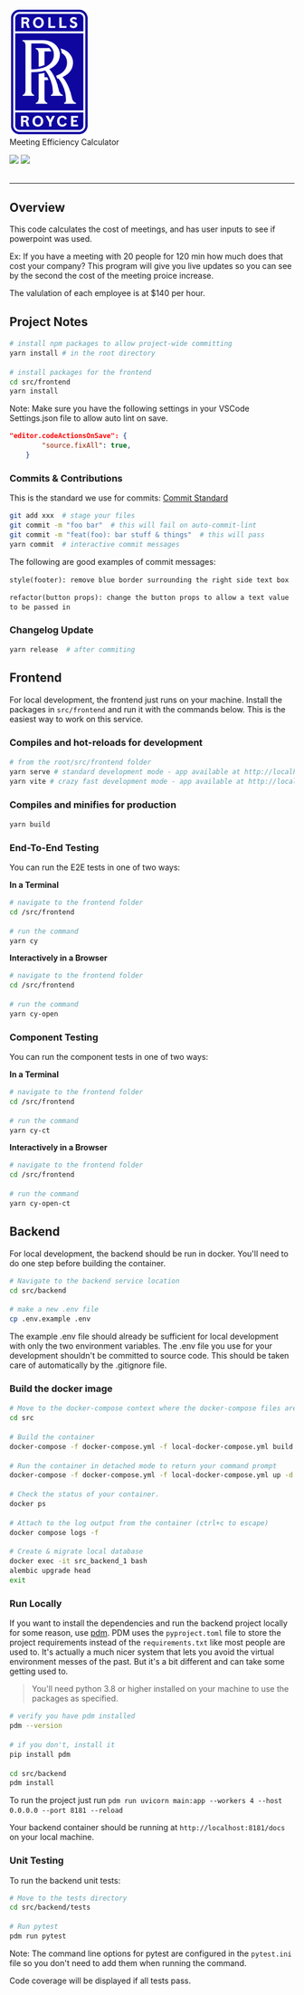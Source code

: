 <p>
    <img alt="Rolls-Royce Logo" width="140" src="https://raw.githubusercontent.com/rropen/.github/main/img/logo.png">
    <br>
    Meeting Efficiency Calculator  
</p>

<p>
    <a href="https://github.com/rrglobal/Developer-Handbook"><img src="https://img.shields.io/badge/Rolls--Royce-Software%20Factory-10069f"></a>
    <a href="http://commitizen.github.io/cz-cli/"><img src="https://img.shields.io/badge/commitizen-friendly-brightgreen?style=flat"></a><br><br>
</p>

------

## Overview

This code calculates the cost of meetings, and has user inputs to see if powerpoint was used.

Ex: If you have a meeting with 20 people for 120 min how much does that cost your company? This program will give you live updates so you can see by the second the cost of the meeting proice increase.

The valulation of each employee is at $140 per hour.

## Project Notes

```bash
# install npm packages to allow project-wide committing
yarn install # in the root directory

# install packages for the frontend
cd src/frontend
yarn install
```

Note: Make sure you have the following settings in your VSCode Settings.json file to allow auto lint on save.

```json
"editor.codeActionsOnSave": {
        "source.fixAll": true,
    }
```

### Commits & Contributions

This is the standard we use for commits: [Commit Standard](https://www.conventionalcommits.org/en/v1.0.0/)

```bash
git add xxx  # stage your files
git commit -m "foo bar"  # this will fail on auto-commit-lint
git commit -m "feat(foo): bar stuff & things"  # this will pass
yarn commit  # interactive commit messages
```

The following are good examples of commit messages:

`style(footer): remove blue border surrounding the right side text box`

`refactor(button props): change the button props to allow a text value to be passed in`

### Changelog Update

```bash
yarn release  # after commiting
```

## Frontend

For local development, the frontend just runs on your machine. Install the packages in `src/frontend` and run it with the commands below. This is the easiest way to work on this service.

### Compiles and hot-reloads for development

```bash
# from the root/src/frontend folder
yarn serve # standard development mode - app available at http://localhost:8080
yarn vite # crazy fast development mode - app available at http://localhost:3000
```

### Compiles and minifies for production

```bash
yarn build
```

### End-To-End Testing

You can run the E2E tests in one of two ways:

**In a Terminal**

```bash
# navigate to the frontend folder
cd /src/frontend

# run the command
yarn cy
```

**Interactively in a Browser**

```bash
# navigate to the frontend folder
cd /src/frontend

# run the command
yarn cy-open
```

### Component Testing

You can run the component tests in one of two ways:

**In a Terminal**

```bash
# navigate to the frontend folder
cd /src/frontend

# run the command
yarn cy-ct
```

**Interactively in a Browser**

```bash
# navigate to the frontend folder
cd /src/frontend

# run the command
yarn cy-open-ct
```

## Backend

For local development, the backend should be run in docker. You'll need to do one step before building the container.

```bash
# Navigate to the backend service location
cd src/backend

# make a new .env file
cp .env.example .env
```

The example .env file should already be sufficient for local development with only the two environment variables. The .env file you use for your development shouldn't be committed to source code. This should be taken care of automatically by the .gitignore file.

### Build the docker image

```bash
# Move to the docker-compose context where the docker-compose files are located
cd src

# Build the container
docker-compose -f docker-compose.yml -f local-docker-compose.yml build

# Run the container in detached mode to return your command prompt
docker-compose -f docker-compose.yml -f local-docker-compose.yml up -d backend

# Check the status of your container.
docker ps

# Attach to the log output from the container (ctrl+c to escape)
docker compose logs -f

# Create & migrate local database
docker exec -it src_backend_1 bash
alembic upgrade head
exit
```

### Run Locally

If you want to install the dependencies and run the backend project locally for some reason, use [pdm](https://pdm.fming.dev/usage/project.html). PDM uses the `pyproject.toml` file to store the project requirements instead of the `requirements.txt` like most people are used to. It's actually a much nicer system that lets you avoid the virtual environment messes of the past. But it's a bit different and can take some getting used to.

> You'll need python 3.8 or higher installed on your machine to use the packages as specified.

```bash
# verify you have pdm installed
pdm --version

# if you don't, install it
pip install pdm

cd src/backend
pdm install
```

To run the project just run `pdm run uvicorn main:app --workers 4 --host 0.0.0.0 --port 8181 --reload`

Your backend container should be running at `http://localhost:8181/docs` on your local machine.

### Unit Testing

To run the backend unit tests:

```bash
# Move to the tests directory
cd src/backend/tests

# Run pytest
pdm run pytest
```

Note: The command line options for pytest are configured in the `pytest.ini` file so you don't need to add them when running the command.

Code coverage will be displayed if all tests pass.
